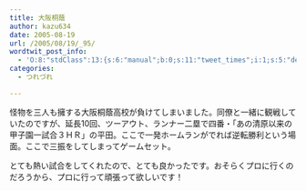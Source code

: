 ```yaml
---
title: 大阪桐蔭
author: kazu634
date: 2005-08-19
url: /2005/08/19/_95/
wordtwit_post_info:
  - 'O:8:"stdClass":13:{s:6:"manual";b:0;s:11:"tweet_times";i:1;s:5:"delay";i:0;s:7:"enabled";i:1;s:10:"separation";s:2:"60";s:7:"version";s:3:"3.7";s:14:"tweet_template";b:0;s:6:"status";i:2;s:6:"result";a:0:{}s:13:"tweet_counter";i:2;s:13:"tweet_log_ids";a:1:{i:0;i:1971;}s:9:"hash_tags";a:0:{}s:8:"accounts";a:1:{i:0;s:7:"kazu634";}}'
categories:
  - つれづれ

---
```

<div class="section">
<p>
    怪物を三人も擁する大阪桐蔭高校が負けてしまいました。同僚と一緒に観戦していたのですが、延長10回、ツーアウト、ランナー二塁で四番・「あの清原以来の甲子園一試合３ＨＲ」の平田。ここで一発ホームランがでれば逆転勝利という場面。ここで三振をしてしまってゲームセット。
</p></p> 
  
<p>
    とても熱い試合をしてくれたので、とても良かったです。おそらくプロに行くのだろうから、プロに行って頑張って欲しいです！
</p>
</div>
